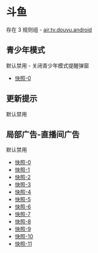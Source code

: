 # 斗鱼

存在 3 规则组 - [air.tv.douyu.android](/src/apps/air.tv.douyu.android.ts)

## 青少年模式

默认禁用 - 关闭青少年模式提醒弹窗

- [快照-0](https://i.gkd.li/i/12472598)

## 更新提示

默认禁用

## 局部广告-直播间广告

默认禁用

- [快照-0](https://i.gkd.li/i/12892825)
- [快照-1](https://i.gkd.li/i/13037239)
- [快照-2](https://i.gkd.li/i/12892825)
- [快照-3](https://i.gkd.li/i/13056107)
- [快照-4](https://i.gkd.li/i/13056107)
- [快照-5](https://i.gkd.li/i/13056107)
- [快照-6](https://i.gkd.li/i/13948990)
- [快照-7](https://i.gkd.li/i/14310474)
- [快照-8](https://i.gkd.li/i/14668232)
- [快照-9](https://i.gkd.li/i/14668248)
- [快照-10](https://i.gkd.li/i/14667860)
- [快照-11](https://i.gkd.li/i/14668232)
